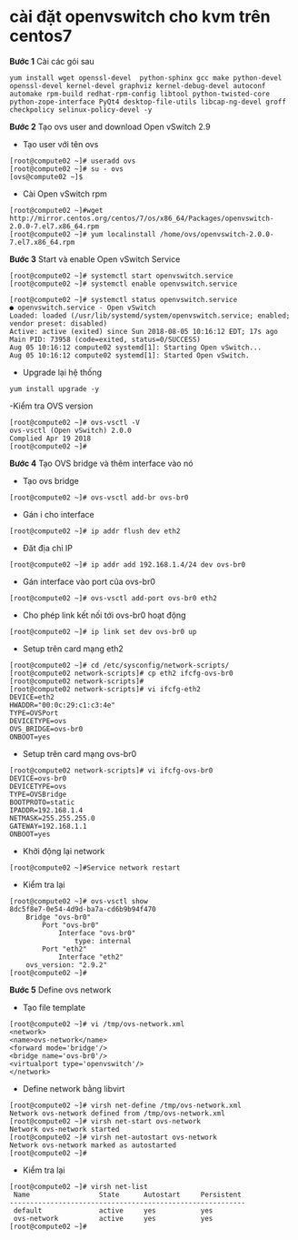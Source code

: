 # cài đặt openvswitch cho kvm trên centos7

**Bước 1** Cài các gói sau
```
yum install wget openssl-devel  python-sphinx gcc make python-devel openssl-devel kernel-devel graphviz kernel-debug-devel autoconf automake rpm-build redhat-rpm-config libtool python-twisted-core python-zope-interface PyQt4 desktop-file-utils libcap-ng-devel groff checkpolicy selinux-policy-devel -y
```

**Bước 2** Tạo ovs user and download Open vSwitch 2.9

- Tạo user với tên ovs
```
[root@compute02 ~]# useradd ovs
[root@compute02 ~]# su - ovs
[ovs@compute02 ~]$
```

- Cài Open vSwitch rpm
```
[root@compute02 ~]#wget http://mirror.centos.org/centos/7/os/x86_64/Packages/openvswitch-2.0.0-7.el7.x86_64.rpm
[root@compute02 ~]# yum localinstall /home/ovs/openvswitch-2.0.0-7.el7.x86_64.rpm
```

**Bước 3** Start và enable Open vSwitch Service
```
[root@compute02 ~]# systemctl start openvswitch.service
[root@compute02 ~]# systemctl enable openvswitch.service

[root@compute02 ~]# systemctl status openvswitch.service
● openvswitch.service - Open vSwitch
Loaded: loaded (/usr/lib/systemd/system/openvswitch.service; enabled; vendor preset: disabled)
Active: active (exited) since Sun 2018-08-05 10:16:12 EDT; 17s ago
Main PID: 73958 (code=exited, status=0/SUCCESS)
Aug 05 10:16:12 compute02 systemd[1]: Starting Open vSwitch...
Aug 05 10:16:12 compute02 systemd[1]: Started Open vSwitch.

```
- Upgrade lại hệ thống
```
yum install upgrade -y
```
-Kiểm tra OVS version
```
[root@compute02 ~]# ovs-vsctl -V
ovs-vsctl (Open vSwitch) 2.0.0
Complied Apr 19 2018
[root@compute02 ~]#
```

**Bước 4** Tạo OVS bridge và thêm interface vào nó
- Tạo ovs bridge
```
[root@compute02 ~]# ovs-vsctl add-br ovs-br0
```
- Gán i cho interface
```
[root@compute02 ~]# ip addr flush dev eth2
```
- Đăt địa chỉ IP
```
[root@compute02 ~]# ip addr add 192.168.1.4/24 dev ovs-br0
```
- Gán interface vào port của ovs-br0
```
[root@compute02 ~]# ovs-vsctl add-port ovs-br0 eth2
```
- Cho phép link kết nối tới ovs-br0 hoạt động
```
[root@compute02 ~]# ip link set dev ovs-br0 up
```

- Setup trên card mạng eth2
```
[root@compute02 ~]# cd /etc/sysconfig/network-scripts/
[root@compute02 network-scripts]# cp eth2 ifcfg-ovs-br0
[root@compute02 network-scripts]#
[root@compute02 network-scripts]# vi ifcfg-eth2
DEVICE=eth2
HWADDR="00:0c:29:c1:c3:4e"
TYPE=OVSPort
DEVICETYPE=ovs
OVS_BRIDGE=ovs-br0
ONBOOT=yes
```
- Setup trên card mạng ovs-br0
```
[root@compute02 network-scripts]# vi ifcfg-ovs-br0
DEVICE=ovs-br0
DEVICETYPE=ovs
TYPE=OVSBridge
BOOTPROTO=static
IPADDR=192.168.1.4
NETMASK=255.255.255.0
GATEWAY=192.168.1.1
ONBOOT=yes
```
- Khởi động lại network
```
[root@compute02 ~]#Service network restart
```
- Kiểm tra lại 
```
[root@compute02 ~]# ovs-vsctl show
8dc5f8e7-0e54-4d9d-ba7a-cd6b9b94f470
    Bridge "ovs-br0"
        Port "ovs-br0"
            Interface "ovs-br0"
                type: internal
        Port "eth2"
            Interface "eth2"
    ovs_version: "2.9.2"
[root@compute02 ~]#
```
**Bước 5** Define ovs network
- Tạo file template
```
[root@compute02 ~]# vi /tmp/ovs-network.xml
<network>
<name>ovs-network</name>
<forward mode='bridge'/>
<bridge name='ovs-br0'/>
<virtualport type='openvswitch'/>
</network>
```
- Define network bằng libvirt
```
[root@compute02 ~]# virsh net-define /tmp/ovs-network.xml
Network ovs-network defined from /tmp/ovs-network.xml
[root@compute02 ~]# virsh net-start ovs-network
Network ovs-network started
[root@compute02 ~]# virsh net-autostart ovs-network
Network ovs-network marked as autostarted
[root@compute02 ~]#
```
- Kiểm tra lại
```
[root@compute02 ~]# virsh net-list
 Name                 State      Autostart     Persistent
----------------------------------------------------------
 default              active     yes           yes
 ovs-network          active     yes           yes
[root@compute02 ~]#
```
